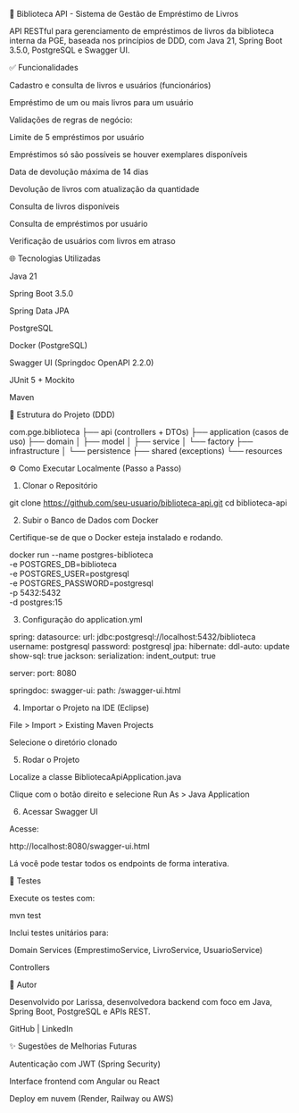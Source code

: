 📖 Biblioteca API - Sistema de Gestão de Empréstimo de Livros

API RESTful para gerenciamento de empréstimos de livros da biblioteca interna da PGE, baseada nos princípios de DDD, com Java 21, Spring Boot 3.5.0, PostgreSQL e Swagger UI.

✅ Funcionalidades

Cadastro e consulta de livros e usuários (funcionários)

Empréstimo de um ou mais livros para um usuário

Validações de regras de negócio:

Limite de 5 empréstimos por usuário

Empréstimos só são possíveis se houver exemplares disponíveis

Data de devolução máxima de 14 dias

Devolução de livros com atualização da quantidade

Consulta de livros disponíveis

Consulta de empréstimos por usuário

Verificação de usuários com livros em atraso

🌐 Tecnologias Utilizadas

Java 21

Spring Boot 3.5.0

Spring Data JPA

PostgreSQL

Docker (PostgreSQL)

Swagger UI (Springdoc OpenAPI 2.2.0)

JUnit 5 + Mockito

Maven

📁 Estrutura do Projeto (DDD)

com.pge.biblioteca
├── api (controllers + DTOs)
├── application (casos de uso)
├── domain
│   ├── model
│   ├── service
│   └── factory
├── infrastructure
│   └── persistence
├── shared (exceptions)
└── resources

⚙️ Como Executar Localmente (Passo a Passo)

1. Clonar o Repositório

git clone https://github.com/seu-usuario/biblioteca-api.git
cd biblioteca-api

2. Subir o Banco de Dados com Docker

Certifique-se de que o Docker esteja instalado e rodando.

docker run --name postgres-biblioteca \
  -e POSTGRES_DB=biblioteca \
  -e POSTGRES_USER=postgresql \
  -e POSTGRES_PASSWORD=postgresql \
  -p 5432:5432 \
  -d postgres:15

3. Configuração do application.yml

spring:
  datasource:
    url: jdbc:postgresql://localhost:5432/biblioteca
    username: postgresql
    password: postgresql
  jpa:
    hibernate:
      ddl-auto: update
    show-sql: true
  jackson:
    serialization:
      indent_output: true

server:
  port: 8080

springdoc:
  swagger-ui:
    path: /swagger-ui.html

4. Importar o Projeto na IDE (Eclipse)

File > Import > Existing Maven Projects

Selecione o diretório clonado

5. Rodar o Projeto

Localize a classe BibliotecaApiApplication.java

Clique com o botão direito e selecione Run As > Java Application

6. Acessar Swagger UI

Acesse:

http://localhost:8080/swagger-ui.html

Lá você pode testar todos os endpoints de forma interativa.

🔧 Testes

Execute os testes com:

mvn test

Inclui testes unitários para:

Domain Services (EmprestimoService, LivroService, UsuarioService)

Controllers

🌟 Autor

Desenvolvido por Larissa, desenvolvedora backend com foco em Java, Spring Boot, PostgreSQL e APIs REST.

GitHub | LinkedIn

✨ Sugestões de Melhorias Futuras

Autenticação com JWT (Spring Security)

Interface frontend com Angular ou React

Deploy em nuvem (Render, Railway ou AWS)

